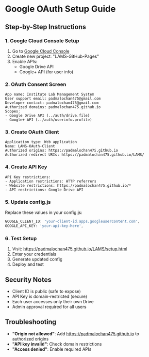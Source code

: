 # Google OAuth Setup Guide

## Step-by-Step Instructions

### 1. Google Cloud Console Setup
1. Go to [Google Cloud Console](https://console.cloud.google.com/)
2. Create new project: "LAMS-GitHub-Pages"
3. Enable APIs:
   - Google Drive API
   - Google+ API (for user info)

### 2. OAuth Consent Screen
```
App name: Institute Lab Management System
User support email: padmalochan475@gmail.com
Developer contact: padmalochan475@gmail.com
Authorized domains: padmalochan475.github.io
Scopes: 
- Google Drive API (../auth/drive.file)
- Google+ API (../auth/userinfo.profile)
```

### 3. Create OAuth Client
```
Application type: Web application
Name: LAMS-OAuth-Client
Authorized origins: https://padmalochan475.github.io
Authorized redirect URIs: https://padmalochan475.github.io/LAMS/
```

### 4. Create API Key
```
API Key restrictions:
- Application restrictions: HTTP referrers
- Website restrictions: https://padmalochan475.github.io/*
- API restrictions: Google Drive API
```

### 5. Update config.js
Replace these values in your config.js:
```javascript
GOOGLE_CLIENT_ID: 'your-client-id.apps.googleusercontent.com',
GOOGLE_API_KEY: 'your-api-key-here',
```

### 6. Test Setup
1. Visit: https://padmalochan475.github.io/LAMS/setup.html
2. Enter your credentials
3. Generate updated config
4. Deploy and test

## Security Notes
- Client ID is public (safe to expose)
- API Key is domain-restricted (secure)
- Each user accesses only their own Drive
- Admin approval required for all users

## Troubleshooting
- **"Origin not allowed"**: Add https://padmalochan475.github.io to authorized origins
- **"API key invalid"**: Check domain restrictions
- **"Access denied"**: Enable required APIs